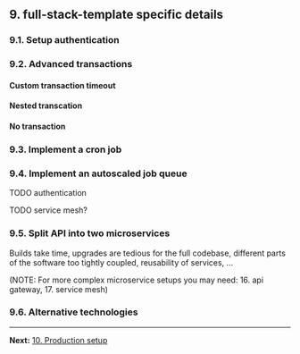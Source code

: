 ## 9. full-stack-template specific details

### 9.1. Setup authentication

### 9.2. Advanced transactions

#### Custom transaction timeout

#### Nested transcation

#### No transaction

### 9.3. Implement a cron job

### 9.4. Implement an autoscaled job queue

TODO authentication

TODO service mesh?

### 9.5. Split API into two microservices

Builds take time, upgrades are tedious for the full codebase, different parts of the software too tightly coupled, reusability of services, ...

(NOTE: For more complex microservice setups you may need: 16. api gateway, 17. service mesh)

### 9.6. Alternative technologies

---

**Next:** [10. Production setup](/tutorial/10-production-setup)
